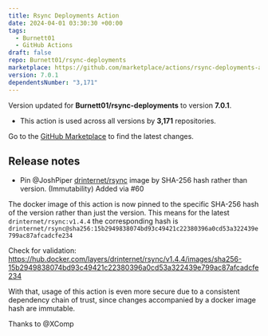 ```yaml
---
title: Rsync Deployments Action
date: 2024-04-01 03:30:30 +00:00
tags:
  - Burnett01
  - GitHub Actions
draft: false
repo: Burnett01/rsync-deployments
marketplace: https://github.com/marketplace/actions/rsync-deployments-action
version: 7.0.1
dependentsNumber: "3,171"
---
```



Version updated for **Burnett01/rsync-deployments** to version **7.0.1**.
- This action is used across all versions by **3,171** repositories.

Go to the [GitHub Marketplace](https://github.com/marketplace/actions/rsync-deployments-action) to find the latest changes.

## Release notes

- Pin @JoshPiper [drinternet/rsync](https://github.com/JoshPiper/rsync-docker) image by SHA-256 hash rather than version.  (Immutability)
Added via #60 

The docker image of this action is now pinned to the specific SHA-256 hash of the version rather than just the version.
This means for the latest `drinternet/rsync:v1.4.4` the corresponding hash is `drinternet/rsync@sha256:15b2949838074bd93c49421c22380396a0cd53a322439e799ac87afcadcfe234`

Check for validation: https://hub.docker.com/layers/drinternet/rsync/v1.4.4/images/sha256-15b2949838074bd93c49421c22380396a0cd53a322439e799ac87afcadcfe234

With that, usage of this action is even more secure due to a consistent dependency chain of trust,
since changes accompanied by a docker image hash are immutable.

Thanks to @XComp 


